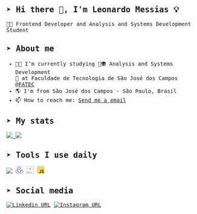 <samp>

## ➤ Hi there 👋, I'm Leonardo Messias 💡

🧑‍🎓 Frontend Developer and Analysis and Systems Development Student

## ➤ About me 

- :man_technologist: I’m currently studying 📏👽 Analysis and Systems Development   
    :school: at Faculdade de Tecnologia de São José dos Campos [@FATEC](http://fatecsjc-prd.azurewebsites.net/)
- :earth_americas: I'm from São José dos Campos - São Paulo, Brasil
- 📫 How to reach me: [Send me a email](mailto:leonardomessias98@fatec.sp.gov.br)

## ➤ My stats

<a href="https://github.com/leonardomessias98">
  <img height="180em" src="https://github-readme-stats.vercel.app/api?username=leonardomessias98&show_icons=true&theme=buefy" />
  <img height="180em" src="https://github-readme-stats.vercel.app/api/top-langs/?username=leonardomessias98&layout=compact&theme=buefy" />
</a>

## ➤ Tools I use daily

<code><img height="20" src="https://raw.githubusercontent.com/github/explore/80688e429a7d4ef2fca1e82350fe8e3517d3494d/topics/react-js/react-js.png"></code>
<code><img height="20" src="https://raw.githubusercontent.com/github/explore/80688e429a7d4ef2fca1e82350fe8e3517d3494d/topics/redux/redux.png"></code>
<code><img height="20" src="https://raw.githubusercontent.com/github/explore/80688e429a7d4ef2fca1e82350fe8e3517d3494d/topics/styled-components/styled-components.png"></code>
<code><img height="20" src="https://raw.githubusercontent.com/github/explore/80688e429a7d4ef2fca1e82350fe8e3517d3494d/topics/javascript/javascript.png"></code>

## ➤ Social media

[![Linkedin URL](https://img.shields.io/twitter/url?color=8257e5&label=Linkedin&logo=linkedin&style=for-the-badge&url=https%3A%2F%2Fwww.linkedin.com/in/mpgxc)](https://www.linkedin.com/in/leonardo-messias-89568818a)
[![Instagram URL](https://img.shields.io/twitter/url?color=8257e5&label=Instagram&logo=instagram&logoColor=%23FFF&style=for-the-badge&url=https%3A%2F%2Fwww.instagram.com/mpgx.c)](https://www.instagram.com/messias.leonardo98/)
